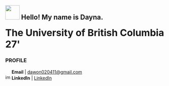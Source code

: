 <!--
**dawon020411/dawon020411** is a ✨ _special_ ✨ repository because its `README.md` (this file) appears on your GitHub profile.

Here are some ideas to get you started:

- 🔭 I’m currently working on ...
- 🌱 I’m currently learning ...
- 👯 I’m looking to collaborate on ...
- 🤔 I’m looking for help with ...
- 💬 Ask me about ...
- 📫 How to reach me: ...
- 😄 Pronouns: ...
- ⚡ Fun fact: ...
-->

## <img src = "https://media2.giphy.com/media/v1.Y2lkPTc5MGI3NjExcHdoemMydXlmeno3dmhudDUzcHZmbTY2YTZpNm5mdGZrcHc5cjNyNiZlcD12MV9pbnRlcm5hbF9naWZfYnlfaWQmY3Q9cw/MxYQrB9jeGzza/giphy.webp" width="45" /> Hello! My name is Dayna.

<!-- <img src = "https://seeklogo.com/images/U/university-of-british-columbia-logo-F4496C20CA-seeklogo.com.png" width="13" /> -->
<span style="font-size: 30px;"><b>The University of British Columbia 27'</b></span>


### PROFILE

<img src="https://abs-0.twimg.com/emoji/v2/svg/1f4e9.svg" width="16" /> <b>Email</b> | dawon020411@gmail.com
<br />
<img width="16" alt="img" src="https://user-images.githubusercontent.com/64634992/181509965-072df07e-b703-4459-a920-c0d51b52d545.png"> <b>LinkedIn</b> | [LinkedIn](https://www.linkedin.com/in/dayna-yoon/)
